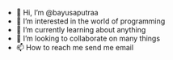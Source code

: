 - 👋 Hi, I’m @bayusaputraa
- 👀 I’m interested in the world of programming
- 🌱 I’m currently learning about anything
- 💞️ I’m looking to collaborate on many things
- 📫 How to reach me send me email

<!---
bayusaputraa/bayusaputraa is a ✨ special ✨ repository because its `README.md` (this file) appears on your GitHub profile.
You can click the Preview link to take a look at your changes.
--->
